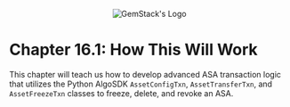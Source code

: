 <p align="center">
  <img
  src="https://camo.githubusercontent.com/e4ac909b3da508a9e5f8f5276359dd0d8a484a30dc58daf2b29755d87aa09b57/68747470733a2f2f67656d737461636b2e696f2f7374617469632f31626135356364376237663639393165633965646262386331343332323533342f30656261302f6c6f676f5f7072696d6172795f737461636b65642e61766966"
  alt="GemStack's Logo"
  />
</p>

# Chapter 16.1: How This Will Work

This chapter will teach us how to develop advanced ASA transaction logic that utilizes the Python AlgoSDK `AssetConfigTxn`, `AssetTransferTxn`, and `AssetFreezeTxn` classes to freeze, delete, and revoke an ASA. 
